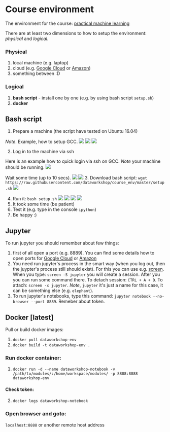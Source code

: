 # Course environment
The environment for the course: [practical machine learning](http://dataworkshop.eu)

There are at least two dimensions to how to setup the environment: *physical* and *logical*.


### Physical 
1. local machine (e.g. laptop)
2. cloud (e.g. [Google Cloud](https://github.com/dataworkshop/gcloud_setup) or [Amazon](https://github.com/dataworkshop/amazon_setup))
3. something between :D

### Logical
1. **bash script** - install one by one (e.g. by using bash script `setup.sh`)
2. **docker** 

## Bash script
1. Prepare a machine (the script have tested on Ubuntu 16.04)

*Note*. Example, how to setup GCC.
![](images/inst1.png)
![](images/inst2.png)
![](images/inst3.png)

2. Log in to the machine via ssh

Here is an example how to quick login via ssh on GCC.
*Note* your machine should be running.
![](images/ssh1.png)

Wait some time (up to 10 secs).
![](images/ssh2.png)
![](images/ssh3.png)
3. Download bash script: `wget https://raw.githubusercontent.com/dataworkshop/course_env/master/setup.sh`
![](images/setup1.png)

4. Run it: `bash setup.sh`
![](images/setup2.png)
![](images/setup3.png)
![](images/setup4.png)
![](images/setup5.png)
5. It took some time (be patient)
6. Test it (e.g. type in the console `ipython`)
7. Be happy :)

## Jupyter
To run jupyter you should remember about few things:
1. first of all open a port (e.g. 8889). You can find some details how to open ports for [Google Cloud](https://github.com/dataworkshop/gcloud_setup) or [Amazon](https://github.com/dataworkshop/amazon_setup)
2. You need run jupyter's process in the smart way (when you log out, then the juypter's process still should exist). For this you can use e.g. [screen](https://kb.iu.edu/d/acuy). When you type: `screen -S jupyter` you will create a session. After you you can run some command there. To detach session: `CTRL + A + D`. To attach: `screen -x jupyter`. *Note*, `jupyter` it's just a name for this case, it can be something else (e.g. `elephant`).
3. To run jupyter's notebooks, type this command: `jupyter notebook --no-browser --port 8889`. Remeber about token.


## Docker [latest]

Pull or build docker images:
1. `docker pull dataworkshop-env`
2. `docker build -t dataworkshop-env .`

### Run docker container:
1. `docker run -d --name dataworkshop-notebook -v /path/to/modules/:/home/workspace/modules/ -p 8888:8888 dataworkshop-env`

#### Check token:
2. `docker logs dataworkshop-notebook`

### Open browser and goto:
`localhost:8888` or another remote host address
